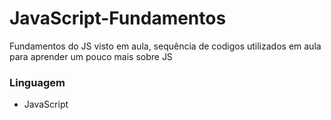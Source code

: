 # JavaScript-Fundamentos
Fundamentos do JS visto em aula, sequência de codigos utilizados em aula para aprender um pouco mais sobre JS
### Linguagem
* JavaScript
